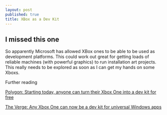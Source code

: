 ```yaml
---
layout: post
published: true
title: XBox as a Dev Kit
---
```

## I missed this one

So apparently Microsoft has allowed XBox ones to be able to be used as development platforms. This could work out great for getting loads of reliable machines (with powerful graphics) to run installation art projects. This really needs to be explored as soon as I can get my hands on some Xboxs.

Further reading

[Polygon: Starting today, anyone can turn their Xbox One into a dev kit for free](http://www.polygon.com/2016/3/30/11318568/xbox-one-dev-kit)

[The Verge: Any Xbox One can now be a dev kit for universal Windows apps](http://www.theverge.com/2016/3/30/11331366/xbox-one-dev-mode-windows-apps)

